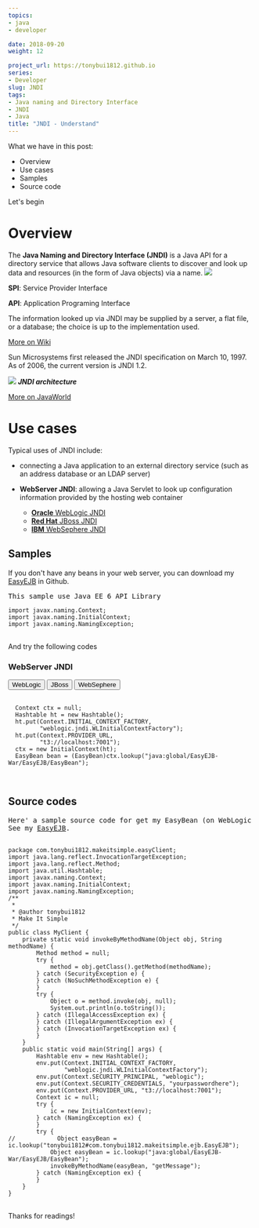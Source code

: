 ```yaml
---
topics:
- java
- developer

date: 2018-09-20
weight: 12

project_url: https://tonybui1812.github.io
series:
- Developer
slug: JNDI
tags:
- Java naming and Directory Interface
- JNDI
- Java
title: "JNDI - Understand"
---
```


<link rel="stylesheet" href="/css/w3css_4_w3.css">
<link rel="stylesheet" href="/highlight/styles/default.css">
<script src="/highlight/highlight.pack.js"></script>
<script>hljs.initHighlightingOnLoad();</script>
What we have in this post:

- Overview
- Use cases
- Samples
- Source code

<!--more-->


Let's begin



<h1>Overview</h1>
The <b>Java Naming and Directory Interface (JNDI)</b> is a Java API for a directory service that allows Java software clients to discover and look up data and resources (in the form of Java objects) via a name.

<img src="/img/basic_jndi_diagram.JPG" />

<b>SPI</b>: Service Provider Interface

<b>API</b>: Application Programing Interface

The information looked up via JNDI may be supplied by a server, a flat file, or a database; the choice is up to the implementation used. 

<a href="https://en.wikipedia.org/wiki/Java_Naming_and_Directory_Interface" target="_blank">More on Wiki</a>

Sun Microsystems first released the JNDI specification on March 10, 1997. As of 2006, the current version is JNDI 1.2.

<img src="/img/sun_jw_jndi_orig.gif">
<i><b>JNDI architecture</b></i>

<a href="https://www.javaworld.com/article/2074186/jndi/j2ee-or-j2se--jndi-works-with-both.html" target="_blank">More on JavaWorld</a>


<h1>Use cases</h1>
Typical uses of JNDI include:

- connecting a Java application to an external directory service (such as an address database or an LDAP server)

- <b>WebServer JNDI</b>: allowing a Java Servlet to look up configuration information provided by the hosting web container
	- <a href="https://docs.oracle.com/cd/E13222_01/wls/docs100/jndi/over.html" target="_blank"><b>Oracle</b> WebLogic JNDI</a>
	- <a href="https://docs.jboss.org/author/display/AS71/JNDI+Reference" target="_blank"><b>Red Hat</b> JBoss JNDI</a>
	- <a href="https://www.ibm.com/support/knowledgecenter/en/SSAW57_9.0.0/com.ibm.websphere.nd.multiplatform.doc/ae/tnam_develop_naming.html" target="_blank"><b>IBM</b> WebSephere JNDI</a>
	
<h2>Samples</h2>	
If you don't have any beans in your web server, you can download my <a href="https://github.com/tonybui1812/EasyEJB">EasyEJB</a> in Github.

<pre>
This sample use Java EE 6 API Library
<code class="java">
import javax.naming.Context;
import javax.naming.InitialContext;
import javax.naming.NamingException;
</code>
</pre>

And try the following codes


<h3>WebServer JNDI</h3>

<div class="w3-bar w3-black">
  <button class="w3-bar-item w3-button tablink w3-red" onclick="openTab(event,'WebLogic','city')">WebLogic</button>
  <button class="w3-bar-item w3-button tablink" onclick="openTab(event,'JBoss','city')">JBoss</button>
  <button class="w3-bar-item w3-button tablink" onclick="openTab(event,'WebSephere','city')">WebSephere</button>
</div>

<div id="WebLogic" class="w3-container city">
  <pre>
  <code class="java">
  Context ctx = null;
  Hashtable ht = new Hashtable();
  ht.put(Context.INITIAL_CONTEXT_FACTORY,
         "weblogic.jndi.WLInitialContextFactory");
  ht.put(Context.PROVIDER_URL,
         "t3://localhost:7001");
  ctx = new InitialContext(ht);
  EasyBean bean = (EasyBean)ctx.lookup("java:global/EasyEJB-War/EasyEJB/EasyBean");  
  </code>
  </pre>
  
</div>

<div id="JBoss" class="w3-container city" style="display:none" >
 <pre> <code class="java">
final Properties env = new Properties();
env.put(Context.INITIAL_CONTEXT_FACTORY
	,org.jboss.naming.remote.client.InitialContextFactory.class.getName());
env.put(Context.PROVIDER_URL, "remote://localhost:4447");
remoteContext = new InitialContext(env);
MyBean myBean = remoteContext.lookup("java:global/MyBean");

</code></pre>
</div>

<div id="WebSephere" class="w3-container city" style="display:none">
  <pre><code class="java">
Hashtable env = new Hashtable();
env.put(Context.INITIAL_CONTEXT_FACTORY,
      "com.ibm.websphere.naming.WsnInitialContextFactory");
env.put(Context.PROVIDER_URL, "iiop://localhost:2809");
Context ctx = new InitialContext(env);
//look up
Object o = ctx.lookup("com/mycom/MyEJBHome");
</code>
</pre>
</div>

<h2>Source codes</h2>	
<pre>
Here' a sample source code for get my EasyBean (on WebLogic Server).
See my <a href="https://github.com/tonybui1812/EasyEJB">EasyEJB</a>.

<code>
package com.tonybui1812.makeitsimple.easyClient;
import java.lang.reflect.InvocationTargetException;
import java.lang.reflect.Method;
import java.util.Hashtable;
import javax.naming.Context;
import javax.naming.InitialContext;
import javax.naming.NamingException;
/**
 *
 * @author tonybui1812
 * Make It Simple
 */
public class MyClient {
    private static void invokeByMethodName(Object obj, String methodName) {
        Method method = null;
        try {
            method = obj.getClass().getMethod(methodName);
        } catch (SecurityException e) {
        } catch (NoSuchMethodException e) {
        }
        try {
            Object o = method.invoke(obj, null);
            System.out.println(o.toString());
        } catch (IllegalAccessException ex) {
        } catch (IllegalArgumentException ex) {
        } catch (InvocationTargetException ex) {
        }
    }
    public static void main(String[] args) {
        Hashtable env = new Hashtable();
        env.put(Context.INITIAL_CONTEXT_FACTORY,
                "weblogic.jndi.WLInitialContextFactory");
        env.put(Context.SECURITY_PRINCIPAL, "weblogic");
        env.put(Context.SECURITY_CREDENTIALS, "yourpasswordhere");
        env.put(Context.PROVIDER_URL, "t3://localhost:7001");
        Context ic = null;
        try {
            ic = new InitialContext(env);
        } catch (NamingException ex) {
        }
        try {
//            Object easyBean = ic.lookup("tonybui1812#com.tonybui1812.makeitsimple.ejb.EasyEJB");
            Object easyBean = ic.lookup("java:global/EasyEJB-War/EasyEJB/EasyBean");
            invokeByMethodName(easyBean, "getMessage");
        } catch (NamingException ex) {
        }
    }
}
</code>
</pre>

Thanks for readings!


<script src="/scripts/tab_function.js" />

